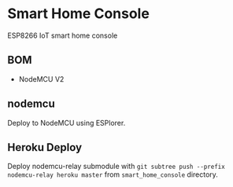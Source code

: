 # Smart Home Console
ESP8266 IoT smart home console

## BOM
- NodeMCU V2

## nodemcu
Deploy to NodeMCU using ESPlorer.

## Heroku Deploy
Deploy nodemcu-relay submodule with `git subtree push --prefix nodemcu-relay heroku master` from `smart_home_console` directory.
